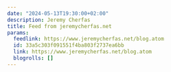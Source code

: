 ```yaml
---
date: "2024-05-13T19:30:00+02:00"
description: Jeremy Cherfas
title: Feed from jeremycherfas.net
params:
  feedlink: https://www.jeremycherfas.net/blog.atom
  id: 33a5c303f091551f4ba803f2737ea6bb
  link: https://www.jeremycherfas.net/blog.atom
  blogrolls: []
---
```


